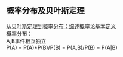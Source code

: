 概率分布及贝叶斯定理
--
[从贝叶斯定理到概率分布：综述概率论基本定义](https://www.jiqizhixin.com/articles/2017-09-20-10)<br>
概率分布：<br>
A,B事件相互独立<br>
P(A) = P(A)*P(B)/P(B) = P(A,B)/P(B) = P(A|B)<br>
